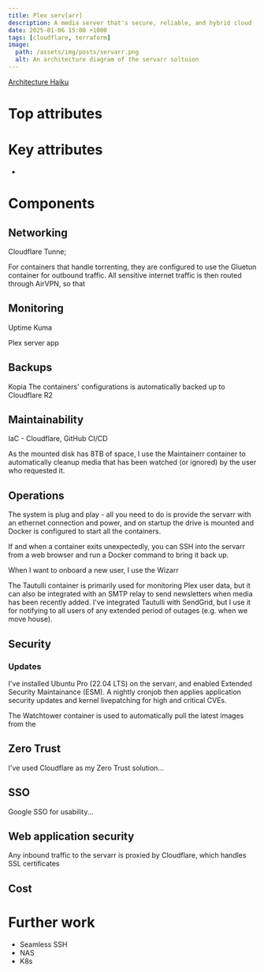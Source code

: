 ```yaml
---
title: Plex serv[arr]
description: A media server that's secure, reliable, and hybrid cloud
date: 2025-01-06 15:00 +1000
tags: [cloudflare, terraform]
image:
  path: /assets/img/posts/servarr.png
  alt: An architecture diagram of the servarr soltuion
---
```






[Architecture Haiku](https://www.neverletdown.net/2015/03/architecture-haiku.html)


# Top attributes
## 

# Key attributes
- 

# Components
## Networking
Cloudflare Tunne;

For containers that handle torrenting, they are configured to use the Gluetun container for outbound traffic. 
All sensitive internet traffic is then routed through AirVPN, so that  
## Monitoring
Uptime Kuma


Plex server app

## Backups
Kopia The containers' configurations is automatically backed up to Cloudflare R2 

## Maintainability

IaC - Cloudflare, GitHub
CI/CD 

As the mounted disk has 8TB of space,  I use the Maintainerr container to automatically cleanup media that has been watched (or ignored) by the user who requested it. 


## Operations
The system is plug and play - all you need to do is provide the servarr with an ethernet connection and power, and on startup the drive is mounted and Docker is configured to start all the containers.

If and when a container exits unexpectedly, you can SSH into the servarr from a web browser and run a Docker command to bring it back up. 

When I want to onboard a new user, I use the Wizarr 

The Tautulli container is primarily used for monitoring Plex user data, but it can also be integrated with an SMTP relay to send newsletters when media has been recently added.
I've integrated Tautulli with SendGrid, but I use it for notifying to all users of any extended period of outages (e.g. when we move house). 


## Security
### Updates
I've installed Ubuntu Pro (22.04 LTS) on the servarr, and enabled Extended Security Maintainance (ESM).
A nightly cronjob then applies application security updates and kernel livepatching for high and critical CVEs.

The Watchtower container is used to automatically pull the latest images from the  

## Zero Trust
I've used Cloudflare as my Zero Trust solution...

## SSO
Google SSO for usability...

## Web application security
Any inbound traffic to the servarr is proxied by Cloudflare, which handles SSL certificates

## Cost



# Further work
 - Seamless SSH
 - NAS 
 - K8s 

